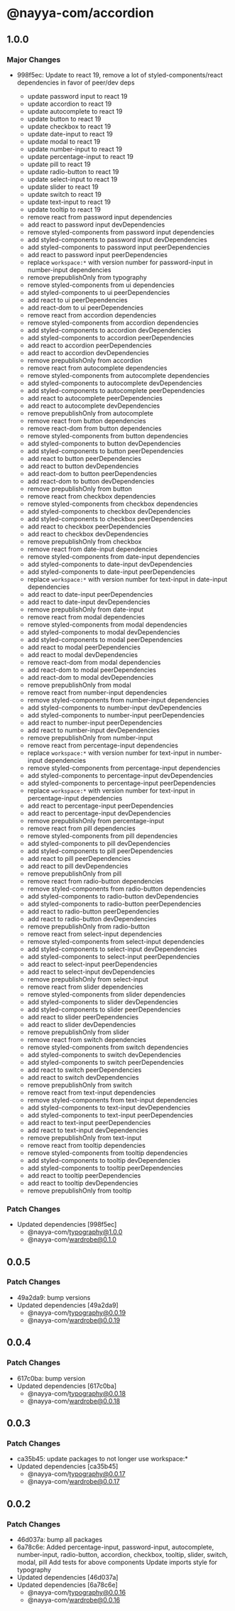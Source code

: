 # @nayya-com/accordion

## 1.0.0

### Major Changes

- 998f5ec: Update to react 19, remove a lot of styled-components/react dependencies in favor of peer/dev deps

  - update password input to react 19
  - update accordion to react 19
  - update autocomplete to react 19
  - update button to react 19
  - update checkbox to react 19
  - update date-input to react 19
  - update modal to react 19
  - update number-input to react 19
  - update percentage-input to react 19
  - update pill to react 19
  - update radio-button to react 19
  - update select-input to react 19
  - update slider to react 19
  - update switch to react 19
  - update text-input to react 19
  - update tooltip to react 19
  - remove react from password input dependencies
  - add react to password input devDependencies
  - remove styled-components from password input dependencies
  - add styled-components to password input devDependencies
  - add styled-components to password input peerDependencies
  - add react to password input peerDependencies
  - replace `workspace:*` with version number for password-input in number-input dependencies
  - remove prepublishOnly from typography
  - remove styled-components from ui dependencies
  - add styled-components to ui peerDependencies
  - add react to ui peerDependencies
  - add react-dom to ui peerDependencies
  - remove react from accordion dependencies
  - remove styled-components from accordion dependencies
  - add styled-components to accordion devDependencies
  - add styled-components to accordion peerDependencies
  - add react to accordion peerDependencies
  - add react to accordion devDependencies
  - remove prepublishOnly from accordion
  - remove react from autocomplete dependencies
  - remove styled-components from autocomplete dependencies
  - add styled-components to autocomplete devDependencies
  - add styled-components to autocomplete peerDependencies
  - add react to autocomplete peerDependencies
  - add react to autocomplete devDependencies
  - remove prepublishOnly from autocomplete
  - remove react from button dependencies
  - remove react-dom from button dependencies
  - remove styled-components from button dependencies
  - add styled-components to button devDependencies
  - add styled-components to button peerDependencies
  - add react to button peerDependencies
  - add react to button devDependencies
  - add react-dom to button peerDependencies
  - add react-dom to button devDependencies
  - remove prepublishOnly from button
  - remove react from checkbox dependencies
  - remove styled-components from checkbox dependencies
  - add styled-components to checkbox devDependencies
  - add styled-components to checkbox peerDependencies
  - add react to checkbox peerDependencies
  - add react to checkbox devDependencies
  - remove prepublishOnly from checkbox
  - remove react from date-input dependencies
  - remove styled-components from date-input dependencies
  - add styled-components to date-input devDependencies
  - add styled-components to date-input peerDependencies
  - replace `workspace:*` with version number for text-input in date-input dependencies
  - add react to date-input peerDependencies
  - add react to date-input devDependencies
  - remove prepublishOnly from date-input
  - remove react from modal dependencies
  - remove styled-components from modal dependencies
  - add styled-components to modal devDependencies
  - add styled-components to modal peerDependencies
  - add react to modal peerDependencies
  - add react to modal devDependencies
  - remove react-dom from modal dependencies
  - add react-dom to modal peerDependencies
  - add react-dom to modal devDependencies
  - remove prepublishOnly from modal
  - remove react from number-input dependencies
  - remove styled-components from number-input dependencies
  - add styled-components to number-input devDependencies
  - add styled-components to number-input peerDependencies
  - add react to number-input peerDependencies
  - add react to number-input devDependencies
  - remove prepublishOnly from number-input
  - remove react from percentage-input dependencies
  - replace `workspace:*` with version number for text-input in number-input dependencies
  - remove styled-components from percentage-input dependencies
  - add styled-components to percentage-input devDependencies
  - add styled-components to percentage-input peerDependencies
  - replace `workspace:*` with version number for text-input in percentage-input dependencies
  - add react to percentage-input peerDependencies
  - add react to percentage-input devDependencies
  - remove prepublishOnly from percentage-input
  - remove react from pill dependencies
  - remove styled-components from pill dependencies
  - add styled-components to pill devDependencies
  - add styled-components to pill peerDependencies
  - add react to pill peerDependencies
  - add react to pill devDependencies
  - remove prepublishOnly from pill
  - remove react from radio-button dependencies
  - remove styled-components from radio-button dependencies
  - add styled-components to radio-button devDependencies
  - add styled-components to radio-button peerDependencies
  - add react to radio-button peerDependencies
  - add react to radio-button devDependencies
  - remove prepublishOnly from radio-button
  - remove react from select-input dependencies
  - remove styled-components from select-input dependencies
  - add styled-components to select-input devDependencies
  - add styled-components to select-input peerDependencies
  - add react to select-input peerDependencies
  - add react to select-input devDependencies
  - remove prepublishOnly from select-input
  - remove react from slider dependencies
  - remove styled-components from slider dependencies
  - add styled-components to slider devDependencies
  - add styled-components to slider peerDependencies
  - add react to slider peerDependencies
  - add react to slider devDependencies
  - remove prepublishOnly from slider
  - remove react from switch dependencies
  - remove styled-components from switch dependencies
  - add styled-components to switch devDependencies
  - add styled-components to switch peerDependencies
  - add react to switch peerDependencies
  - add react to switch devDependencies
  - remove prepublishOnly from switch
  - remove react from text-input dependencies
  - remove styled-components from text-input dependencies
  - add styled-components to text-input devDependencies
  - add styled-components to text-input peerDependencies
  - add react to text-input peerDependencies
  - add react to text-input devDependencies
  - remove prepublishOnly from text-input
  - remove react from tooltip dependencies
  - remove styled-components from tooltip dependencies
  - add styled-components to tooltip devDependencies
  - add styled-components to tooltip peerDependencies
  - add react to tooltip peerDependencies
  - add react to tooltip devDependencies
  - remove prepublishOnly from tooltip

### Patch Changes

- Updated dependencies [998f5ec]
  - @nayya-com/typography@1.0.0
  - @nayya-com/wardrobe@0.1.0

## 0.0.5

### Patch Changes

- 49a2da9: bump versions
- Updated dependencies [49a2da9]
  - @nayya-com/typography@0.0.19
  - @nayya-com/wardrobe@0.0.19

## 0.0.4

### Patch Changes

- 617c0ba: bump version
- Updated dependencies [617c0ba]
  - @nayya-com/typography@0.0.18
  - @nayya-com/wardrobe@0.0.18

## 0.0.3

### Patch Changes

- ca35b45: update packages to not longer use workspace:\*
- Updated dependencies [ca35b45]
  - @nayya-com/typography@0.0.17
  - @nayya-com/wardrobe@0.0.17

## 0.0.2

### Patch Changes

- 46d037a: bump all packages
- 6a78c6e: Added percentage-input, password-input, autocomplete, number-input, radio-button, accordion, checkbox, tooltip, slider, switch, modal, pill
  Add tests for above components
  Update imports style for typography
- Updated dependencies [46d037a]
- Updated dependencies [6a78c6e]
  - @nayya-com/typography@0.0.16
  - @nayya-com/wardrobe@0.0.16
